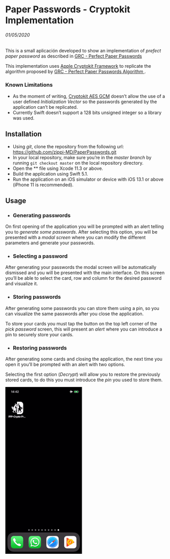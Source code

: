 # Paper Passwords - Cryptokit Implementation 
###### 01/05/2020

This is a small aplicación developed to show an implementation of  *prefect paper password* as described in [GRC - Perfect Paper  Passwords](https://www.grc.com/ppp.htm)

 This implementation uses [Apple Cryptokit Framework](https://developer.apple.com/documentation/cryptokit) to replicate the algorithm proposed by [GRC - Perfect Paper Passwords Algorithm ](https://www.grc.com/ppp/algorithm.htm).

### Known Limitations 

 - As the moment of writing, [Cryptokit AES GCM](https://developer.apple.com/documentation/cryptokit/aes/gcm)  doesn’t allow the use of a user defined *Initialization Vector* so the passwords generated by the application can’t be replicated. 
 - Currently Swift doesn’t support a 128 bits unsigned integer so a library was used. 

## Installation 

 - Using *git*, clone the repository from the following url: https://github.com/zippi-MD/PaperPasswords.git
 - In your local repository, make sure you’re in the *master branch* by running `git checkout master` on the local repository directory.
 - Open the ** file using Xcode 11.3 or above.
 - Build the application using Swift 5.1.
 - Run the application on an iOS simulator or device with iOS 13.1 or above (iPhone 11 is recommended).

## Usage

 - ### Generating passwords
 On first opening of the application you will be prompted with an alert telling you to *generate some passwords*. After selecting this option, you will be presented with a *modal screen* where you can modify the different parameters and generate your passwords.

- ### Selecting a password
After generating your passwords the modal screen will be automatically dismissed and you will be presented with the main interface. On this screen you’ll be able to select the card, row and column for the desired password and visualize it.

- ### Storing passwords 
After generating some passwords you can store them using a pin, so you can visualize the same passwords after you close the application.

To store your cards you must tap the button on the top left corner of the *pick password* screen, this will present an *alert* where you can introduce a pin to securely store your cards.

- ### Restoring passwords
After generating some cards and closing the application, the next time you open it you’ll be prompted with an alert with two options. 

Selecting the first option (*Decrypt*) will allow you to restore the previously stored cards, to do this you must introduce the *pin* you used to store them. 

![](ReadmeAssets/RestorePasswords.gif)
        
